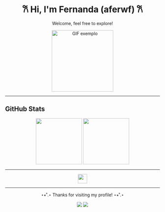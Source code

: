 <h1 align="center">𐙚 Hi, I'm Fernanda (aferwf) 𐙚</h1>
<p align="center">Welcome, feel free to explore!</p>

<p align="center">
  <img src="https://github.com/user-attachments/assets/13af38a2-9079-4645-a5d8-f2e4722e16e1" alt="GIF exemplo" width="200"/>
</p>



---

## GitHub Stats
<p align="center">
  <img src="https://github-readme-stats.vercel.app/api?username=aferwf&show_icons=true&theme=tokyonight&hide_border=true" height="150"/>
  <img src="https://github-readme-stats.vercel.app/api/top-langs/?username=aferwf&layout=compact&theme=tokyonight&hide_border=true" height="150"/>
</p>

---

<p align="center">
  <img src="https://skillicons.dev/icons?i=java,mysql,html,css,js,react,git,github,vscode,eclipse&theme=light" height="30"/>
</p>

---

<p align="center">⋆⭒˚.⋆ Thanks for visiting my profile! ⋆⭒˚.⋆</p>
<p align="center">
  <a href="mailto:fernanda.walther.ff@gmail.com"><img src="https://img.shields.io/badge/Email-ffb6c1?style=for-the-badge&logo=gmail&logoColor=white"/></a>
  <a href="https://www.linkedin.com/in/fernanda-walther-fernandes/"><img src="https://img.shields.io/badge/LinkedIn-ff69b4?style=for-the-badge&logo=linkedin&logoColor=white"/></a>
</p>
